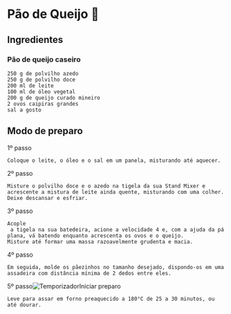 # Pão de Queijo :cheese:

## Ingredientes

### Pão de queijo caseiro

```
250 g de polvilho azedo
250 g de polvilho doce
200 ml de leite
100 ml de óleo vegetal
200 g de queijo curado mineiro
2 ovos caipiras grandes
sal a gosto
```

## Modo de preparo

1º passo

```
Coloque o leite, o óleo e o sal em um panela, misturando até aquecer.
```

2º passo

```
Misture o polvilho doce e o azedo na tigela da sua Stand Mixer e acrescente a mistura de leite ainda quente, misturando com uma colher. 
Deixe descansar e esfriar.
```

3º passo

```
Acople
 a tigela na sua batedeira, acione a velocidade 4 e, com a ajuda da pá 
plana, vá batendo enquanto acrescenta os ovos e o queijo.
Misture até formar uma massa razoavelmente grudenta e macia. 
```

4º passo

```
Em seguida, molde os pãezinhos no tamanho desejado, dispondo-os em uma assadeira com distância mínima de 2 dedos entre eles.
```

5º passo![Temporizador](https://kitchenaid2.vtexassets.com/arquivos/blog-icon-clock-timer-text.svg)Iniciar preparo

```
Leve para assar em forno preaquecido a 180°C de 25 a 30 minutos, ou até dourar.
```